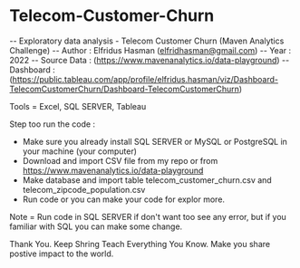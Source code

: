 # Telecom-Customer-Churn

-- Exploratory data analysis - Telecom Customer Churn (Maven Analytics Challenge)
-- Author : Elfridus Hasman (elfridhasman@gmail.com)
-- Year : 2022
-- Source Data : (https://www.mavenanalytics.io/data-playground)
-- Dashboard : (https://public.tableau.com/app/profile/elfridus.hasman/viz/Dashboard-TelecomCustomerChurn/Dashboard-TelecomCustomerChurn)



Tools = Excel, SQL SERVER, Tableau

Step too run the code :
- Make sure you already install SQL SERVER or MySQL or PostgreSQL in your machine (your computer)
- Download and import CSV file from my repo or from https://www.mavenanalytics.io/data-playground
- Make database and import table telecom_customer_churn.csv and telecom_zipcode_population.csv
- Run code or you can make your code for explor more.


Note = Run code in SQL SERVER if don't want too see any error, but if you familiar with SQL you can make some change.

Thank You. Keep Shring
Teach Everything You Know. 
Make you share postive impact to the world.
